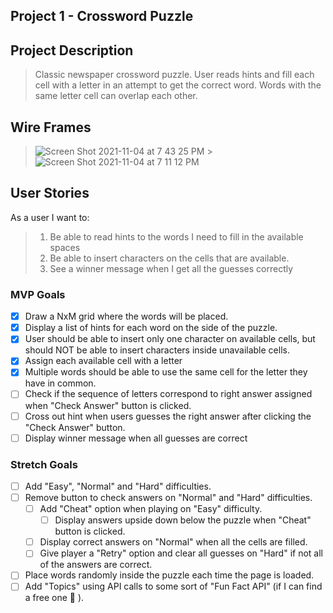 ## Project 1 - Crossword Puzzle

## Project Description

> Classic newspaper crossword puzzle. User reads hints and fill each cell with a letter in an attempt to get the correct word. Words with the same letter cell can overlap each other.

## Wire Frames

> ![Screen Shot 2021-11-04 at 7 43 25 PM](https://media.git.generalassemb.ly/user/39433/files/86150500-3da7-11ec-8b44-e24ee4742d5c) > ![Screen Shot 2021-11-04 at 7 11 12 PM](https://media.git.generalassemb.ly/user/39433/files/038a4680-3da3-11ec-951a-21aae112bbfa)

## User Stories

As a user I want to:

> 1. Be able to read hints to the words I need to fill in the available spaces
> 1. Be able to insert characters on the cells that are available.
> 1. See a winner message when I get all the guesses correctly

### MVP Goals

- [x] Draw a NxM grid where the words will be placed.
- [x] Display a list of hints for each word on the side of the puzzle.
- [x] User should be able to insert only one character on available cells, but should NOT be able to insert characters inside unavailable cells.
- [x] Assign each available cell with a letter
- [x] Multiple words should be able to use the same cell for the letter they have in common.
- [ ] Check if the sequence of letters correspond to right answer assigned when "Check Answer" button is clicked.
- [ ] Cross out hint when users guesses the right answer after clicking the "Check Answer" button.
- [ ] Display winner message when all guesses are correct

### Stretch Goals

- [ ] Add "Easy", "Normal" and "Hard" difficulties.
- [ ] Remove button to check answers on "Normal" and "Hard" difficulties.
  - [ ] Add "Cheat" option when playing on "Easy" difficulty.
    - [ ] Display answers upside down below the puzzle when "Cheat" button is clicked.
  - [ ] Display correct answers on "Normal" when all the cells are filled.
  - [ ] Give player a "Retry" option and clear all guesses on "Hard" if not all of the answers are correct.
- [ ] Place words randomly inside the puzzle each time the page is loaded.
- [ ] Add "Topics" using API calls to some sort of "Fun Fact API" (if I can find a free one 🤣 ).
